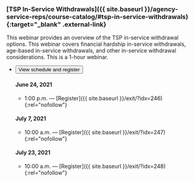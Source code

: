 ### [TSP In-Service Withdrawals]({{ site.baseurl }}/agency-service-reps/course-catalog/#tsp-in-service-withdrawals){:target="\_blank" .external-link}

This webinar provides an overview of the TSP in-service withdrawal options. This webinar covers financial hardship in-service withdrawals, age-based in-service withdrawals, and other in-service withdrawal considerations. This is a 1-hour webinar.

<ul class="usa-accordion">
<li>
  <button
    class="usa-accordion-button"
    aria-expanded="false"
    aria-controls="register-in-service-withdrawals">
    View schedule and register
  </button>
<div id="register-in-service-withdrawals" class="usa-accordion-content" markdown="1">

#### June 24, 2021

- 1:00 p.m. 	— [Register]({{ site.baseurl }}/exit/?idx=246){:rel="nofollow"}

#### July 7, 2021

- 10:00 a.m. 	— [Register]({{ site.baseurl }}/exit/?idx=247){:rel="nofollow"}

#### July 23, 2021

- 10:00 a.m. 	— [Register]({{ site.baseurl }}/exit/?idx=248){:rel="nofollow"}

</div>
</li>
</ul>
